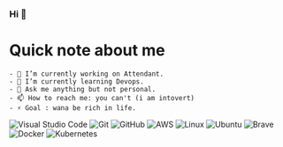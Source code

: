 ###   Hi 👋

# Quick note about me

```
- 🔭 I’m currently working on Attendant.
- 🌱 I’m currently learning Devops.
- 💬 Ask me anything but not personal.
- 📫 How to reach me: you can't (i am intovert)
- ⚡ Goal : wana be rich in life.
```

![Visual Studio Code](https://img.shields.io/badge/Visual%20Studio%20Code-0078d7.svg?style=for-the-badge&logo=visual-studio-code&logoColor=white)  ![Git](https://img.shields.io/badge/git-%23F05033.svg?style=for-the-badge&logo=git&logoColor=white)  ![GitHub](https://img.shields.io/badge/github-%23121011.svg?style=for-the-badge&logo=github&logoColor=white)  ![AWS](https://img.shields.io/badge/AWS-%23FF9900.svg?style=for-the-badge&logo=amazon-aws&logoColor=white)  ![Linux](https://img.shields.io/badge/Linux-FCC624?style=for-the-badge&logo=linux&logoColor=black)  ![Ubuntu](https://img.shields.io/badge/Ubuntu-E95420?style=for-the-badge&logo=ubuntu&logoColor=white)  ![Brave](https://img.shields.io/badge/Brave-FB542B?style=for-the-badge&logo=Brave&logoColor=white)  ![Docker](https://img.shields.io/badge/docker-%230db7ed.svg?style=for-the-badge&logo=docker&logoColor=white)  ![Kubernetes](https://img.shields.io/badge/kubernetes-%23326ce5.svg?style=for-the-badge&logo=kubernetes&logoColor=white)


<!--
**Dk-09/Dk-09** is a ✨ _special_ ✨ repository because its `README.md` (this file) appears on your GitHub profile.

Here are some ideas to get you started:

- 🔭 I’m currently working on Attendant.
- 🌱 I’m currently learning Devops.
- 💬 Ask me anything but not personal.
- 📫 How to reach me: you can't (i am intovert)
- ⚡ Goal : wana be rich in life.
-->
